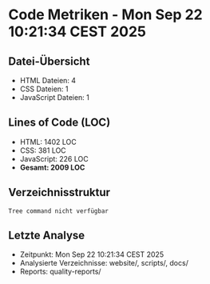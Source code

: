# Code Metriken - Mon Sep 22 10:21:34 CEST 2025

## Datei-Übersicht
- HTML Dateien: 4
- CSS Dateien: 1  
- JavaScript Dateien: 1

## Lines of Code (LOC)
- HTML: 1402 LOC
- CSS: 381 LOC
- JavaScript: 226 LOC
- **Gesamt: 2009 LOC**

## Verzeichnisstruktur
```
Tree command nicht verfügbar
```

## Letzte Analyse
- Zeitpunkt: Mon Sep 22 10:21:34 CEST 2025
- Analysierte Verzeichnisse: website/, scripts/, docs/
- Reports: quality-reports/
